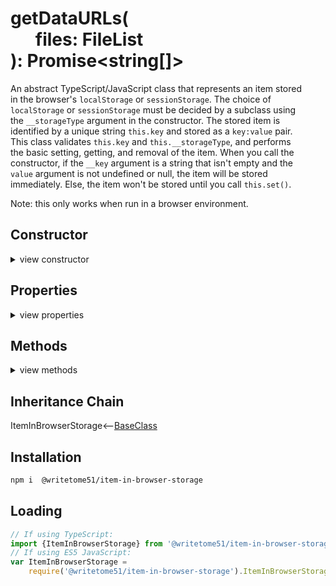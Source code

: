 # getDataURLs(<br>&nbsp;&nbsp;&nbsp;&nbsp;&nbsp;&nbsp;files: FileList<br>): Promise<string[]>

An abstract TypeScript/JavaScript class that represents an item stored  
in the browser's `localStorage` or `sessionStorage`. The choice of  
`localStorage` or `sessionStorage` must be decided by a subclass using  
the `__storageType` argument in the constructor. The stored item is  
identified by a unique string `this.key` and stored as a `key:value` pair.  
This class validates `this.key` and `this.__storageType`, and performs  
the basic setting, getting, and removal of the item. When you call the  
constructor, if the `__key` argument is a string that isn't empty and the  
`value` argument is not undefined or null, the item will be stored  
immediately. Else, the item won't be stored until you call `this.set()`.

Note: this only works when run in a browser environment.

## Constructor

<details>
<summary>view constructor</summary>

```ts
constructor(
    __storageType: sessionStorage | localStorage,
    
    __key? = '',
        // Is assigned to this.key
    
    value?: any = undefined
)
    // If `__key` is not empty and `value` is defined, the item will 
    // be stored immediately.
```
</details>


## Properties
<details>
<summary>view properties</summary>

```ts
key: string // the unique ID needed to access the stored item.

className: string // read-only
```
</details>


## Methods
<details>
<summary>view methods</summary>

```ts
set(value): void
    // Saves item `value` in storage.  Replaces previous value, if any.

get(): any
    // Browser storage always saves the value as a string, so by default 
    // that's the type returned.  But subclasses may want to return the value 
    // in a modified form, so the return type is `any`.

remove(): void
    // Removes both key and value from storage.
    // You can store the item again by calling this.set()
```
The methods below are not important to know about in order to use this  
class.  They're inherited from [BaseClass](https://github.com/writetome51/typescript-base-class#baseclass) .
```ts
protected   _createGetterAndOrSetterForEach(
		propertyNames: string[],
		configuration: IGetterSetterConfiguration
	   ) : void
    /*********************
    Use this method when you have a bunch of properties that need getter and/or 
    setter functions that all do the same thing. You pass in an array of string 
    names of those properties, and the method attaches the same getter and/or 
    setter function to each property.
    IGetterSetterConfiguration is this object:
    {
        get_setterFunction?: (
             propertyName: string, index?: number, propertyNames?: string[]
        ) => Function,
	    // get_setterFunction takes the property name as first argument and 
	    // returns the setter function.  The setter function must take one 
	    // parameter and return void.
	    
        get_getterFunction?: (
             propertyName: string, index?: number, propertyNames?: string[]
        ) => Function
	    // get_getterFunction takes the property name as first argument and 
	    // returns the getter function.  The getter function must return something.
    }
    *********************/ 
	   
	   
protected   _returnThis_after(voidExpression: any) : this
    // voidExpression is executed, then function returns this.
    // Even if voidExpression returns something, the returned data isn't used.


protected   _errorIfPropertyHasNoValue(
                property: string, // can contain dot-notation, i.e., 'property.subproperty'
                propertyNameInError? = ''
            ) : void
    // If value of this[property] is undefined or null, it triggers fatal error:
    // `The property "${propertyNameInError}" has no value.`
```
</details>


## Inheritance Chain

ItemInBrowserStorage<--[BaseClass](https://github.com/writetome51/typescript-base-class#baseclass)


## Installation

```bash
npm i  @writetome51/item-in-browser-storage
```

## Loading
```ts
// If using TypeScript:
import {ItemInBrowserStorage} from '@writetome51/item-in-browser-storage';
// If using ES5 JavaScript:
var ItemInBrowserStorage = 
    require('@writetome51/item-in-browser-storage').ItemInBrowserStorage;
```
